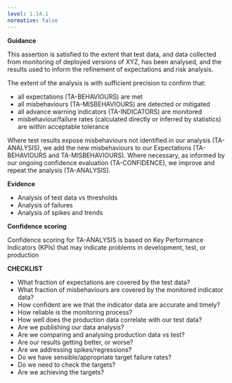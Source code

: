 ```yaml
---
level: 1.14.1
normative: false
---
```


**Guidance**

This assertion is satisfied to the extent that test data, and data collected from monitoring of deployed versions of XYZ, has been analysed, and the results used to inform the refinement of expectations and risk analysis.

The extent of the analysis is with sufficient precision to confirm that:

- all expectations (TA-BEHAVIOURS) are met
- all misbehaviours (TA-MISBEHAVIOURS) are detected or mitigated
- all advance warning indicators (TA-INDICATORS) are monitored
- misbehaviour/failure rates (calculated directly or inferred by statistics) are within acceptable tolerance

Where test results expose misbehaviours not identified in our analysis (TA-ANALYSIS), we add the new misbehaviours to our Expectations (TA-BEHAVIOURS and TA-MISBEHAVIOURS). Where necessary, as informed by our ongoing confidence evaluation (TA-CONFIDENCE), we improve and repeat the analysis (TA-ANALYSIS).

**Evidence**

- Analysis of test data vs thresholds
- Analysis of failures
- Analysis of spikes and trends

**Confidence scoring**

Confidence scoring for TA-ANALYSIS is based on Key Performance Indicators (KPIs) that may indicate problems in development, test, or production

**CHECKLIST**

- What fraction of expectations are covered by the test data?
- What fraction of misbehaviours are covered by the monitored indicator data?
- How confident are we that the indicator data are accurate and timely?
- How reliable is the monitoring process?
- How well does the production data correlate with our test data?
- Are we publishing our data analysis?
- Are we comparing and analysing production data vs test?
- Are our results getting better, or worse?
- Are we addressing spikes/regressions?
- Do we have sensible/appropriate target failure rates?
- Do we need to check the targets?
- Are we achieving the targets?
